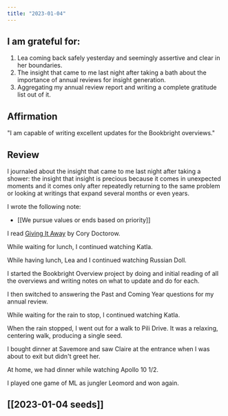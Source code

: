 ```yaml
---
title: "2023-01-04"
---
```

## I am grateful for:
1. Lea coming back safely yesterday and seemingly assertive and clear in her boundaries.
2. The insight that came to me last night after taking a bath about the importance of annual reviews for insight generation.
3. Aggregating my annual review report and writing a complete gratitude list out of it.

## Affirmation

"I am capable of writing excellent updates for the Bookbright overviews."

## Review

I journaled about the insight that came to me last night after taking a shower: the insight that insight is precious because it comes in unexpected moments and it comes only after repeatedly returning to the same problem or looking at writings that expand several months or even years.

I wrote the following note:
- [[We pursue values or ends based on priority]]

I read [Giving It Away](https://www.forbes.com/2006/11/30/cory-doctorow-copyright-tech-media_cz_cd_books06_1201doctorow.html) by Cory Doctorow.

While waiting for lunch, I continued watching Katla.

While having lunch, Lea and I continued watching Russian Doll.

I started the Bookbright Overview project by doing and initial reading of all the overviews and writing notes on what to update and do for each.

I then switched to answering the Past and Coming Year questions for my annual review.

While waiting for the rain to stop, I continued watching Katla.

When the rain stopped, I went out for a walk to Pili Drive. It was a relaxing, centering walk, producing a single seed.

I bought dinner at Savemore and saw Claire at the entrance when I was about to exit but didn't greet her.

At home, we had dinner while watching Apollo 10 1/2.

I played one game of ML as jungler Leomord and won again.

## [[2023-01-04 seeds]]